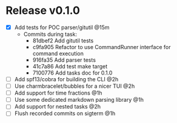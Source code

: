 # Release v0.1.0

- [x] Add tests for POC parser/gitutil @15m
    * Commits during task:
        - 81dbef2 Add gitutil tests
        - c9fa905 Refactor to use CommandRunner interface for command execution
        - 916fa35 Add parser tests
        - 41c7a86 Add test make target
        - 7100776 Add tasks doc for 0.1.0
- [ ] Add spf13/cobra for building the CLI @2h
- [ ] Use charmbracelet/bubbles for a nicer TUI @2h
- [ ] Add support for time fractions @1h
- [ ] Use some dedicated markdown parsing library @1h
- [ ] Add support for nested tasks @2h
- [ ] Flush recorded commits on sigterm @1h

